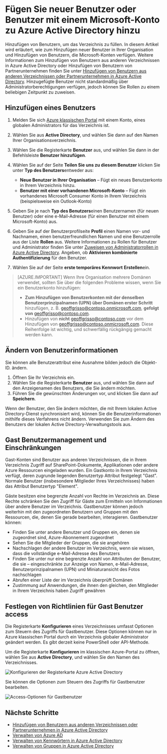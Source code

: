 <properties
    pageTitle="Hinzufügen neuer Benutzer zur Azure Active Directory | Microsoft Azure"
    description="Erläutert, wie Sie neue Benutzer hinzufügen oder Ändern von Benutzerinformationen in Azure Active Directory."
    services="active-directory"
    documentationCenter=""
    authors="curtand"
    manager="femila"
    editor=""/>

<tags
    ms.service="active-directory"
    ms.workload="identity"
    ms.tgt_pltfrm="na"
    ms.devlang="na"
    ms.topic="get-started-article"
    ms.date="09/22/2016"
    ms.author="curtand"/>

# <a name="add-new-users--or-users-with-microsoft-accounts-to-azure-active-directory"></a>Fügen Sie neuer Benutzer oder Benutzer mit einem Microsoft-Konto zu Azure Active Directory hinzu

Hinzufügen von Benutzern, um das Verzeichnis zu füllen. In diesem Artikel wird erläutert, wie zum Hinzufügen neuer Benutzer in Ihrer Organisation und Hinzufügen von Benutzern, die Microsoft-Konten verfügen. Weitere Informationen zum Hinzufügen von Benutzern aus anderen Verzeichnissen in Azure Active Directory oder Hinzufügen von Benutzern von Partnerunternehmen finden Sie unter [Hinzufügen von Benutzern aus anderen Verzeichnissen oder Partnerunternehmen in Azure Active Directory](active-directory-create-users-external.md). Hinzugefügte Benutzer nicht standardmäßig über Administratorberechtigungen verfügen, jedoch können Sie Rollen zu einem beliebigen Zeitpunkt zu zuweisen.

## <a name="add-a-user"></a>Hinzufügen eines Benutzers

1. Melden Sie sich [Azure klassischen Portal](https://manage.windowsazure.com) mit einem Konto, eines globalen Administrators für das Verzeichnis ist.
2. Wählen Sie aus **Active Directory**, und wählen Sie dann auf den Namen Ihrer Organisationsverzeichnis.
3. Wählen Sie die Registerkarte **Benutzer** aus, und wählen Sie dann in der Befehlsleiste **Benutzer hinzufügen**.
4. Wählen Sie auf der Seite **Teilen Sie uns zu diesem Benutzer** klicken Sie unter **Typ des Benutzers**entweder aus:

    - **Neue Benutzer in Ihrer Organisation** – Fügt ein neues Benutzerkonto in Ihrem Verzeichnis hinzu.
    - **Benutzer mit einer vorhandenen Microsoft-Konto** – Fügt ein vorhandenes Microsoft Consumer Konto in Ihrem Verzeichnis (beispielsweise ein Outlook-Konto)

5. Geben Sie je nach **Typ des Benutzers**einen Benutzernamen (für neuen Benutzer) oder eine e-Mail-Adresse (für einen Benutzer mit einem Microsoft-Konto) aus.
6. Geben Sie auf der Benutzerprofilseite **Profil** einen Namen vor- und Nachnamen, einen benutzerfreundlichen Namen und eine Benutzerrolle aus der Liste **Rollen** aus. Weitere Informationen zu Rollen für Benutzer und Administrator finden Sie unter [Zuweisen von Administratorrollen in Azure Active Directory](active-directory-assign-admin-roles.md). Angeben, ob **Aktivieren kombinierte Authentifizierung** für den Benutzer.
7. Wählen Sie auf der Seite **erste temporäres Kennwort** **Erstellen**ein.

> [AZURE.IMPORTANT] Wenn Ihre Organisation mehrere Domänen verwendet, sollten Sie über die folgenden Probleme wissen, wenn Sie ein Benutzerkonto hinzufügen:
>
> - **Zum Hinzufügen von Benutzerkonten mit der denselben Benutzerprinzipalnamen (UPN) über Domänen erster Schritt** hinzufügen, z. B. geoffgrisso@contoso.onmicrosoft.com, **gefolgt von** geoffgrisso@contoso.com.
> - Hinzufügen von **nicht** geoffgrisso@contoso.com vor dem Hinzufügen von geoffgrisso@contoso.onmicrosoft.com. Diese Reihenfolge ist wichtig, und schwerfällig rückgängig gemacht werden kann.

## <a name="change-user-information"></a>Ändern von Benutzerinformationen

Sie können alle Benutzerattribut eine Ausnahme bilden jedoch die Objekt-ID. ändern.

1. Öffnen Sie Ihr Verzeichnis ein.
2. Wählen Sie die Registerkarte **Benutzer** aus, und wählen Sie dann auf den Anzeigenamen des Benutzers, die Sie ändern möchten.
3. Führen Sie die gewünschten Änderungen vor, und klicken Sie dann auf **Speichern**.

Wenn der Benutzer, den Sie ändern möchten, die mit Ihrem lokalen Active Directory-Dienst synchronisiert wird, können Sie die Benutzerinformationen mithilfe dieses Verfahrens nicht ändern. Verwenden Sie zum Ändern des Benutzers der lokalen Active Directory-Verwaltungstools aus.

## <a name="guest-user-management-and-limitations"></a>Gast Benutzermanagement und Einschränkungen

Gast-Konten sind Benutzer aus anderen Verzeichnissen, die in Ihrem Verzeichnis Zugriff auf SharePoint-Dokumente, Applikationen oder andere Azure Ressourcen eingeladen wurden. Ein Gastkonto in Ihrem Verzeichnis verfügt, deren zugrunde liegenden Benutzertyp Attribut festgelegt "Gast". Normale Benutzer (insbesondere Mitglieder Ihres Verzeichnisses) haben das Attribut Benutzertyp "Element".

Gäste besitzen eine begrenzte Anzahl von Rechte im Verzeichnis an. Diese Rechte schränken Sie den Zugriff für Gäste zum Ermitteln von Informationen über andere Benutzer im Verzeichnis. Gastbenutzer können jedoch weiterhin mit den zugeordneten Benutzern und Gruppen mit den Ressourcen, die, denen Sie gerade bearbeiten, interagieren. Gastbenutzer können:

- Finden Sie unter andere Benutzer und Gruppen ein, denen sie zugeordnet sind, Azure-Abonnement zugeordnet
- Sehen Sie die Mitglieder der Gruppen, die sie angehören
- Nachschlagen der andere Benutzer im Verzeichnis, wenn sie wissen, dass die vollständige e-Mail-Adresse des Benutzers
- Finden Sie unter nur eine begrenzte Anzahl von Attributen der Benutzer, die sie – eingeschränkte zur Anzeige von Namen, e-Mail-Adresse, Benutzerprinzipalnamen (UPN) und Miniaturansicht des Fotos nachschlagen
- Abrufen einer Liste der im Verzeichnis überprüft Domänen
- Zustimmung auf Anwendungen, die ihnen den gleichen, den Mitglieder in Ihrem Verzeichnis haben Zugriff gewähren

## <a name="set-guest-user-access-policies"></a>Festlegen von Richtlinien für Gast Benutzer access

Die Registerkarte **Konfigurieren** eines Verzeichnisses umfasst Optionen zum Steuern des Zugriffs für Gastbenutzer. Diese Optionen können nur in Azure klassischen Portal durch ein Verzeichnis globaler Administrator geändert werden. Es gibt derzeit keine PowerShell oder API-Methode.

Um die Registerkarte **Konfigurieren** im klassischen Azure-Portal zu öffnen, wählen Sie aus **Active Directory**, und wählen Sie den Namen des Verzeichnisses.

![Konfigurieren der Registerkarte Azure Active Directory][1]

Sie können die Optionen zum Steuern des Zugriffs für Gastbenutzer bearbeiten.

![Access-Optionen für Gastbenutzer][2]


## <a name="whats-next"></a>Nächste Schritte

- [Hinzufügen von Benutzern aus anderen Verzeichnissen oder Partnerunternehmen in Azure Active Directory](active-directory-create-users-external.md)
- [Verwalten von Azure AD](active-directory-administer.md)
- [Verwalten von Kennwörtern in Azure Active Directory](active-directory-manage-passwords.md)
- [Verwalten von Gruppen in Azure Active Directory](active-directory-manage-groups.md)

<!--Image references-->
[1]: ./media/active-directory-create-users/RBACDirConfigTab.png
[2]: ./media/active-directory-create-users/RBACGuestAccessControls.png
